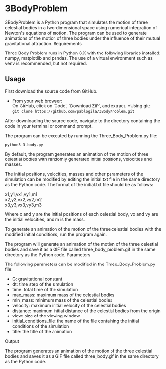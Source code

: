 # 3BodyProblem

3BodyProblem is a Python program that simulates the motion of three celestial bodies in a two-dimensional space using numerical integration of Newton's equations of motion. The program can be used to generate animations of the motion of three bodies under the influence of their mutual gravitational attraction.
Requirements

Three Body Problem runs in Python 3.X with the following libraries installed: numpy, matplotlib and pandas. The use of a virtual environment such as venv is recommended, but not required.

## Usage

First download the source code from GitHub.  
* From your web browser:  
On GitHub, click on 'Code', 'Download ZIP', and extract.
*Using git:  
`git clone https://github.com/pablogila/3BodyProblem.git`

After downloading the source code, navigate to the directory containing the code in your terminal or command prompt.

The program can be executed by running the Three_Body_Problem.py file:

`python3 3-body.py`

By default, the program generates an animation of the motion of three celestial bodies with randomly generated initial positions, velocities and masses.

The initial positions, velocities, masses and other parameters of the simulation can be modified by editing the initial.txt file in the same directory as the Python code. The format of the initial.txt file should be as follows:

x1,y1,vx1,vy1,m1  
x2,y2,vx2,vy2,m2  
x3,y3,vx3,vy3,m3  

Where x and y are the initial positions of each celestial body, vx and vy are the initial velocities, and m is the mass.

To generate an animation of the motion of the three celestial bodies with the modified initial conditions, run the program again.

The program will generate an animation of the motion of the three celestial bodies and save it as a GIF file called three_body_problem.gif in the same directory as the Python code.
Parameters

The following parameters can be modified in the Three_Body_Problem.py file:

* G: gravitational constant
* dt: time step of the simulation
* time: total time of the simulation
* max_mass: maximum mass of the celestial bodies
* min_mass: minimum mass of the celestial bodies
* velocity: maximum initial velocity of the celestial bodies
* distance: maximum initial distance of the celestial bodies from the origin
* view: size of the viewing window
* initial_conditions_file: the name of the file containing the initial conditions of the simulation
* title: the title of the animation

Output

The program generates an animation of the motion of the three celestial bodies and saves it as a GIF file called three_body.gif in the same directory as the Python code.